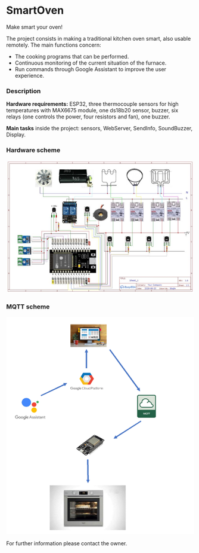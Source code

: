 # SmartOven
Make smart your oven!

The project consists in making a traditional kitchen oven smart, also usable remotely. The main functions concern: 
- The cooking programs that can be performed.
- Continuous monitoring of the current situation of the furnace.
- Run commands through Google Assistant to improve the user experience.
### Description
**Hardware requirements:** ESP32, three thermocouple sensors for high temperatures with MAX6675 module, one ds18b20 sensor, buzzer, six relays (one controls the power, four resistors and fan), one buzzer.

**Main tasks** inside the project: sensors, WebServer, SendInfo, SoundBuzzer, Display.

### Hardware scheme
![alt text](https://github.com/FerriZiniProjects/SmartOven/blob/main/scheme.jpg)

### MQTT scheme
![alt text](https://github.com/FerriZiniProjects/SmartOven/blob/main/MqttScheme.png)

For further information please contact the owner.
